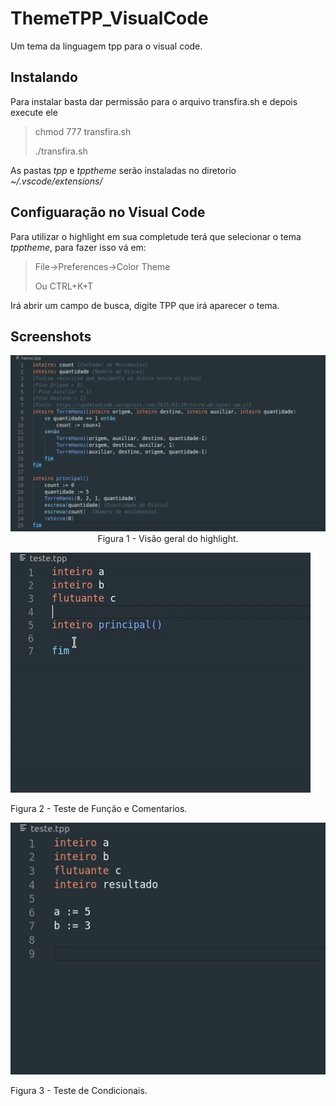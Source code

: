 # ThemeTPP_VisualCode
Um tema da linguagem tpp para o visual code.

## Instalando

Para instalar basta dar permissão para o arquivo transfira.sh e depois execute ele

> chmod 777 transfira.sh
>
> ./transfira.sh

As pastas *tpp* e *tpptheme* serão instaladas no diretorio *~/.vscode/extensions/*

## Configuaração no Visual Code
Para utilizar o highlight em sua completude terá que selecionar o tema *tpptheme*, para fazer isso vá em:

> File->Preferences->Color Theme
>
> Ou CTRL+K+T

Irá abrir um campo de busca, digite TPP que irá aparecer o tema.

## Screenshots
<p align="center">
  <img src="/demo_hanoi.jpg">
  Figura 1 - Visão geral do highlight.
  <p><img src="/demo1.gif">
    <p>Figura 2 - Teste de Função e Comentarios.
  <p><img src="/demo2.gif">
    <p>Figura 3 - Teste de Condicionais.
 </p>
